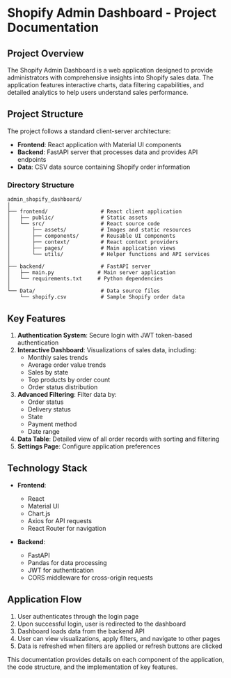 # Shopify Admin Dashboard - Project Documentation

## Project Overview

The Shopify Admin Dashboard is a web application designed to provide administrators with comprehensive insights into Shopify sales data. The application features interactive charts, data filtering capabilities, and detailed analytics to help users understand sales performance.

## Project Structure

The project follows a standard client-server architecture:

- **Frontend**: React application with Material UI components
- **Backend**: FastAPI server that processes data and provides API endpoints
- **Data**: CSV data source containing Shopify order information

### Directory Structure

```
admin_shopify_dashboard/
│
├── frontend/                 # React client application
│   ├── public/               # Static assets
│   └── src/                  # React source code
│       ├── assets/           # Images and static resources
│       ├── components/       # Reusable UI components
│       ├── context/          # React context providers
│       ├── pages/            # Main application views
│       └── utils/            # Helper functions and API services
│
├── backend/                  # FastAPI server
│   ├── main.py              # Main server application
│   └── requirements.txt     # Python dependencies
│
└── Data/                     # Data source files
    └── shopify.csv           # Sample Shopify order data
```

## Key Features

1. **Authentication System**: Secure login with JWT token-based authentication
2. **Interactive Dashboard**: Visualizations of sales data, including:
   - Monthly sales trends
   - Average order value trends
   - Sales by state
   - Top products by order count
   - Order status distribution
3. **Advanced Filtering**: Filter data by:
   - Order status
   - Delivery status
   - State
   - Payment method
   - Date range
4. **Data Table**: Detailed view of all order records with sorting and filtering
5. **Settings Page**: Configure application preferences

## Technology Stack

- **Frontend**:
  - React
  - Material UI
  - Chart.js
  - Axios for API requests
  - React Router for navigation

- **Backend**:
  - FastAPI
  - Pandas for data processing
  - JWT for authentication
  - CORS middleware for cross-origin requests

## Application Flow

1. User authenticates through the login page
2. Upon successful login, user is redirected to the dashboard
3. Dashboard loads data from the backend API
4. User can view visualizations, apply filters, and navigate to other pages
5. Data is refreshed when filters are applied or refresh buttons are clicked

This documentation provides details on each component of the application, the code structure, and the implementation of key features. 